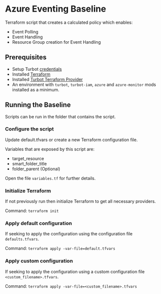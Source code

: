 # Azure Eventing Baseline

Terraform script that creates a calculated policy which enables:

- Event Polling
- Event Handling
- Resource Group creation for Event Handling

## Prerequisites

- Setup Turbot [credentials](https://turbot.com/v5/docs/reference/cli/installation#setup-your-turbot-credentials)
- Installed [Terraform](https://www.terraform.io/downloads.html)
- Installed [Turbot Terraform Provider](https://github.com/turbotio/terraform-provider-turbot)
- An environment with `turbot`, `turbot-iam`, `azure` and `azure-monitor` mods installed as a minimum.

## Running the Baseline

Scripts can be run in the folder that contains the script.

### Configure the script

Update default.tfvars or create a new Terraform configuration file.

Variables that are exposed by this script are:

- target_resource
- smart_folder_title
- folder_parent (Optional)

Open the file `variables.tf` for further details.

### Initialize Terraform

If not previously run then initialize Terraform to get all necessary providers.

Command: `terraform init`

### Apply default configuration

If seeking to apply the configuration using the configuration file `defaults.tfvars`.

Command: `terraform apply -var-file=default.tfvars`

### Apply custom configuration

If seeking to apply the configuration using a custom configuration file `<custom_filename>.tfvars`.

Command: `terraform apply -var-file=<custom_filename>.tfvars`
